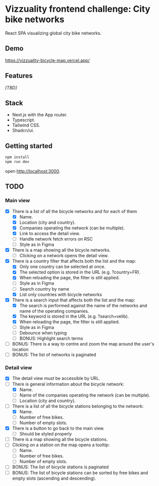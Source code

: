 # Vizzuality frontend challenge: City bike networks

React SPA visualizing global city bike networks.

## Demo

https://vizzuality-bicycle-map.vercel.app/

## Features

_[TBD]_

## Stack

- Next.js with the App router.
- Typescript.
- Tailwind CSS.
- Shadcn/ui.

## Getting started

```bash
npm install
npm run dev
```

open [http://localhost:3000](http://localhost:3000).

## TODO

### Main view

- [x] There is a list of all the bicycle networks and for each of them
  - [x] Name.
  - [x] Location (city and country).
  - [x] Companies operating the network (can be multiple).
  - [x] Link to access the detail view.
  - [ ] Handle network fetch errors on RSC
  - [ ] Style as in Figma
- [x] There is a map showing all the bicycle networks.
  - [ ] Clicking on a network opens the detail view.
- [x] There is a country filter that affects both the list and the map:
  - [x] Only one country can be selected at once.
  - [x] The selected option is stored in the URL (e.g. ?country=FR).
  - [x] When reloading the page, the filter is still applied.
  - [ ] Style as in Figma
  - [ ] Search country by name
  - [x] List only countries with bicycle networks
- [x] There is a search input that affects both the list and the map:
  - [x] The search is performed against the name of the networks and name of the operating companies.
  - [x] The keyword is stored in the URL (e.g. ?search=velib).
  - [x] When reloading the page, the filter is still applied.
  - [ ] Style as in Figma
  - [ ] Debounce when typing
  - [ ] BONUS: Highlight search terms
- [ ] BONUS: There is a way to centre and zoom the map around the user's location
- [ ] BONUS: The list of networks is paginated

### Detail view

- [x] The detail view must be accessible by URL.
- [ ] There is general information about the bicycle network:
  - [x] Name.
  - [ ] Name of the companies operating the network (can be multiple).
  - [ ] Location (city and country).
- [ ] There is a list of all the bicycle stations belonging to the network:
  - [x] Name.
  - [ ] Number of free bikes.
  - [ ] Number of empty slots.
- [x] There is a button to go back to the main view.
  - [ ] Should be styled properly
- [ ] There is a map showing all the bicycle stations.
- [ ] Clicking on a station on the map opens a tooltip:
  - [ ] Name.
  - [ ] Number of free bikes.
  - [ ] Number of empty slots.
- [ ] BONUS: The list of bicycle stations is paginated
- [ ] BONUS: The list of bicycle stations can be sorted by free bikes and empty slots (ascending and descending).
